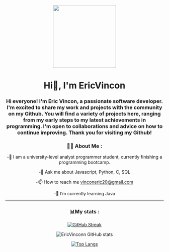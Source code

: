 
<div id="header" align= "center">
  <img src="https://media.giphy.com/media/MT5UUV1d4CXE2A37Dg/giphy.gif" width="200"/>
  <h1 align="center"> Hi👋, I'm EricVincon</h1>
  <h3 align="center"> Hi everyone! I'm Eric Vincon, a passionate software developer. I'm excited to share my work and projects with the community on my Github. You will find a variety of projects here, ranging from my early steps to my latest achievements in programming. I'm open to collaborations and advice on how to continue improving. Thank you for visiting my Github! </h3>
</div<

---
### 👨‍💻 About Me :
-📝 I am a university-level analyst programmer student, currently finishing a programming bootcamp.

-💬 Ask me about Javascript, Python, C, SQL

-📫 How to reach me vinconeric20@gmail.com

-🌱 I’m currently learning Java

---
### 📊My stats :
[![GitHub Streak](https://streak-stats.demolab.com?user=EricVincon&theme=vue-dark&date_format=M%20j%5B%2C%20Y%5D)](https://git.io/streak-stats)

![EricVinconn GitHub stats](https://github-readme-stats.vercel.app/api?username=EricVincon&show_icons=true&theme=radical)

[![Top Langs](https://github-readme-stats.vercel.app/api/top-langs/?username=EricVincon&layout=compact)](https://github.com/anuraghazra/github-readme-stats)

